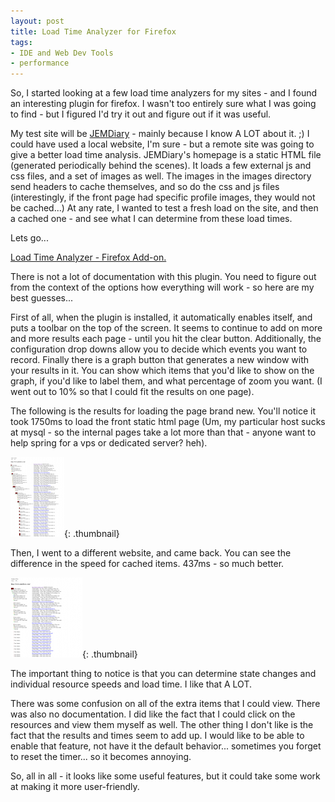 ```yaml
---
layout: post
title: Load Time Analyzer for Firefox
tags:
- IDE and Web Dev Tools
- performance
---
```

So, I started looking at a few load time analyzers for my sites - and I found an interesting plugin for firefox.  I wasn't too entirely sure what I was going to find - but I figured I'd try it out and figure out if it was useful.

My test site will be [JEMDiary](http://www.jemdiary.com) -  mainly because I know A LOT about it. ;)  I could have used a local website, I'm sure - but a remote site was going to give a better load time analysis.  JEMDiary's homepage is a static HTML file (generated periodically behind the scenes).  It loads a few external js and css files, and a set of images as well.  The images in the images directory send headers to cache themselves, and so do the css and js files (interestingly, if the front page had specific profile images, they would not be cached...)  At any rate, I wanted to test a fresh load on the site, and then a cached one - and see what I can determine from these load times.

Lets go...

[Load Time Analyzer - Firefox Add-on.](https://addons.mozilla.org/en-US/firefox/addon/3371)

There is not a lot of documentation with this plugin.  You need to figure out from the context of the options how everything will work - so here are my best guesses...

First of all, when the plugin is installed, it automatically enables itself, and puts a toolbar on the top of the screen.  It seems to continue to add on more and more results each page - until you hit the clear button.  Additionally, the configuration drop downs allow you to decide which events you want to record.  Finally there is a graph button that generates a new window with your results in it.  You can show which items that you'd like to show on the graph, if you'd like to label them, and what percentage of zoom you want.  (I went out to 10% so that I could fit the results on one page).

The following is the results for loading the page brand new.  You'll notice it took 1750ms to load the front static html page (Um, my particular host sucks at mysql - so the internal pages take a lot more than that - anyone want to help spring for a vps or dedicated server? heh).

[![Load Time Analyzer - Test 1](/uploads/2007/test-1-load-time-analyzer.thumbnail.png)](/uploads/2007/test-1-load-time-analyzer.png){: .thumbnail}

Then, I went to a different website, and came back.  You can see the difference in the speed for cached items.  437ms - so much better.

[![Load Time Analyzer - Test 2](/uploads/2007/test-2-load-time-analyzer.thumbnail.png)](/uploads/2007/test-2-load-time-analyzer.png){: .thumbnail}

The important thing to notice is that you can determine state changes and individual resource speeds and load time.  I like that A LOT.

There was some confusion on all of the extra items that I could view.  There was also no documentation.  I did like the fact that I could click on the resources and view them myself as well.  The other thing I don't like is the fact that the results and times seem to add up.  I would like to be able to enable that feature, not have it the default behavior... sometimes you forget to reset the timer... so it becomes annoying.

So, all in all - it looks like some useful features, but it could take some work at making it more user-friendly.
